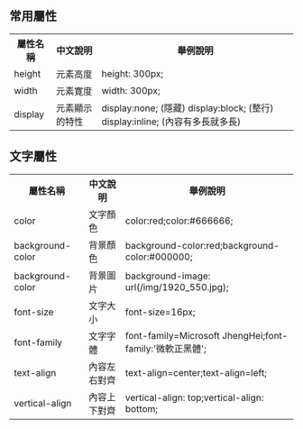 ## 常用屬性
<table>
  <tr>
    <th>
      屬性名稱
    </th>
    <th>
      中文說明
    </th>
    <th>
      舉例說明
    </th>
  </tr>
  <tr>
    <td>
      height
    </td>
    <td>
      元素高度
    </td>
    <td>
      height: 300px;
    </td>
  </tr>
  <tr>
    <td>
      width
    </td>
    <td>
      元素寛度
    </td>
    <td>
      width: 300px;
    </td>
  </tr>
  <tr>
    <td>
      display
    </td>
    <td>
      元素顯示的特性
    </td>
    <td>
      display:none; (隱藏)
      display:block; (整行)
      display:inline; (內容有多長就多長)
    </td>
  </tr>
</table>

## 文字屬性
<table>
  <tr>
    <th>
      屬性名稱
    </th>
    <th>
      中文說明
    </th>
    <th>
      舉例說明
    </th>
  </tr>
  <tr>
    <td>
      color
    </td>
    <td>
      文字顏色
    </td>
    <td>
      color:red;color:#666666;
    </td>
  </tr>
  <tr>
    <td>
      background-color
    </td>
    <td>
      背景顏色
    </td>
    <td>
      background-color:red;background-color:#000000;
    </td>
  </tr>
  <tr>
    <td>
      background-color
    </td>
    <td>
      背景圖片
    </td>
    <td>
      background-image: url(/img/1920_550.jpg);
    </td>
  </tr>
  <tr>
    <td>
      font-size
    </td>
    <td>
      文字大小
    </td>
    <td>
      font-size=16px;
    </td>
  </tr>
  <tr>
    <td>
      font-family
    </td>
    <td>
      文字字體
    </td>
    <td>
      font-family=Microsoft JhengHei;font-family:'微軟正黑體';
    </td>
  </tr>
  <tr>
    <td>
      text-align
    </td>
    <td>
      內容左右對齊
    </td>
    <td>
      text-align=center;text-align=left;
    </td>
  </tr>
  <tr>
    <td>
      vertical-align
    </td>
    <td>
      內容上下對齊
    </td>
    <td>
      vertical-align: top;vertical-align: bottom;
    </td>
  </tr>
</table>
